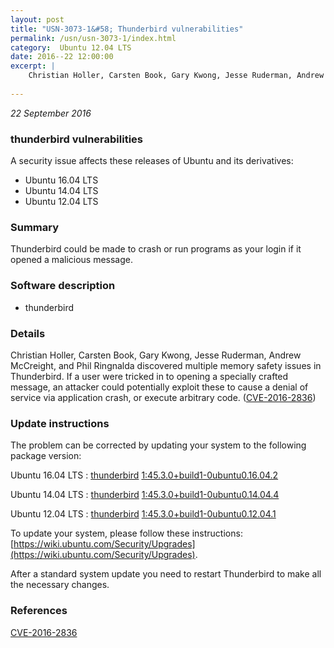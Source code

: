 ```yaml
---
layout: post
title: "USN-3073-1&#58; Thunderbird vulnerabilities"
permalink: /usn/usn-3073-1/index.html
category:  Ubuntu 12.04 LTS
date: 2016--22 12:00:00
excerpt: |
    Christian Holler, Carsten Book, Gary Kwong, Jesse Ruderman, Andrew McCreight, and Phil Ringnalda discovered multiple memory safety issues in Thunderbird. If a user were tricked in to opening a specially crafted message, an attacker could potentially exploit these to cause a denial of service via application crash, or execute arbitrary code. ([CVE-2016-2836](http://people.ubuntu.com/~ubuntu-security/cve/CVE-2016-2836)) 
    
--- 
```

 
 

*22 September 2016*

### thunderbird vulnerabilities

A security issue affects these releases of Ubuntu and its derivatives:

* Ubuntu 16.04 LTS
* Ubuntu 14.04 LTS
* Ubuntu 12.04 LTS

### Summary

Thunderbird could be made to crash or run programs as your login if it opened a malicious message.

### Software description

* thunderbird 

### Details

Christian Holler, Carsten Book, Gary Kwong, Jesse Ruderman, Andrew McCreight, and Phil Ringnalda discovered multiple memory safety issues in Thunderbird. If a user were tricked in to opening a specially crafted message, an attacker could potentially exploit these to cause a denial of service via application crash, or execute arbitrary code. ([CVE-2016-2836](http://people.ubuntu.com/~ubuntu-security/cve/CVE-2016-2836)) 

### Update instructions

The problem can be corrected by updating your system to the following package version:

Ubuntu 16.04 LTS
 : [thunderbird](https://launchpad.net/ubuntu/+source/thunderbird) <span> [1:45.3.0+build1-0ubuntu0.16.04.2](https://launchpad.net/ubuntu/+source/thunderbird/1:45.3.0+build1-0ubuntu0.16.04.2) </span> 

Ubuntu 14.04 LTS
 : [thunderbird](https://launchpad.net/ubuntu/+source/thunderbird) <span> [1:45.3.0+build1-0ubuntu0.14.04.4](https://launchpad.net/ubuntu/+source/thunderbird/1:45.3.0+build1-0ubuntu0.14.04.4) </span> 

Ubuntu 12.04 LTS
 : [thunderbird](https://launchpad.net/ubuntu/+source/thunderbird) <span> [1:45.3.0+build1-0ubuntu0.12.04.1](https://launchpad.net/ubuntu/+source/thunderbird/1:45.3.0+build1-0ubuntu0.12.04.1) </span> 

To update your system, please follow these instructions: [https://wiki.ubuntu.com/Security/Upgrades](https://wiki.ubuntu.com/Security/Upgrades).

After a standard system update you need to restart Thunderbird to make all the necessary changes. 

### References

 
 [CVE-2016-2836](http://people.ubuntu.com/~ubuntu-security/cve/CVE-2016-2836)
 

